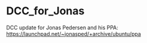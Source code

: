 # DCC_for_Jonas
DCC update for Jonas Pedersen and his PPA:
https://launchpad.net/~jonasped/+archive/ubuntu/ppa

